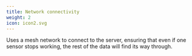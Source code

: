 ```yaml
---
title: Network connectivity
weight: 2
icon: icon2.svg
---
```


Uses a mesh network to connect to the server, ensuring that even if one sensor stops working, the rest of the data will find its way through.
